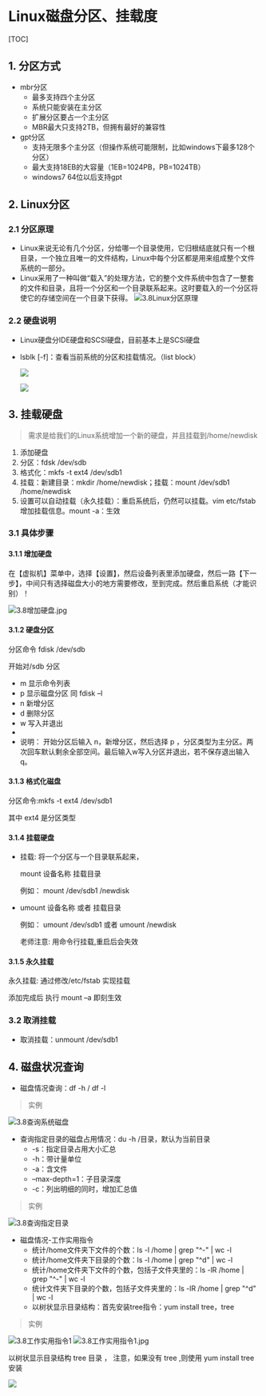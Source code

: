 # Linux磁盘分区、挂载度

[TOC]





## 1. 分区方式

* mbr分区
  * 最多支持四个主分区
  * 系统只能安装在主分区
  * 扩展分区要占一个主分区
  * MBR最大只支持2TB，但拥有最好的兼容性
* gpt分区
  * 支持无限多个主分区（但操作系统可能限制，比如windows下最多128个分区）
  * 最大支持18EB的大容量（1EB=1024PB，PB=1024TB）
  * windows7 64位以后支持gpt



## 2. Linux分区

### 2.1 分区原理

* Linux来说无论有几个分区，分给哪一个目录使用，它归根结底就只有一个根目录，一个独立且唯一的文件结构，Linux中每个分区都是用来组成整个文件系统的一部分。
* Linux采用了一种叫做“载入”的处理方法，它的整个文件系统中包含了一整套的文件和目录，且将一个分区和一个目录联系起来。这时要载入的一个分区将使它的存储空间在一个目录下获得。
  ![3.8Linux分区原理](./图片/分区.jpg)



### 2.2 硬盘说明

* Linux硬盘分IDE硬盘和SCSI硬盘，目前基本上是SCSI硬盘

* lsblk [-f]：查看当前系统的分区和挂载情况。（list block）

  ![](./图片/挂载1.jpg)

  ![](./图片/挂载2.jpg)



## 3. 挂载硬盘

>需求是给我们的Linux系统增加一个新的硬盘，并且挂载到/home/newdisk

1. 添加硬盘
2. 分区：fdsk /dev/sdb
3. 格式化：mkfs -t ext4 /dev/sdb1
4. 挂载：新建目录：mkdir /home/newdisk；挂载：mount /dev/sdb1 /home/newdisk
5. 设置可以自动挂载（永久挂载）：重启系统后，仍然可以挂载。vim etc/fstab 增加挂载信息。mount -a：生效



### 3.1 具体步骤

#### 3.1.1 增加硬盘

在【虚拟机】菜单中，选择【设置】，然后设备列表里添加硬盘，然后一路【下一步】，中间只有选择磁盘大小的地方需要修改，至到完成。然后重启系统（才能识别）！

![3.8增加硬盘.jpg](./图片/增加.jpg)

#### 3.1.2 硬盘分区

分区命令 fdisk /dev/sdb 

开始对/sdb 分区 

- m 显示命令列表 
- p 显示磁盘分区 同 fdisk –l 
- n 新增分区 
- d 删除分区 
- w 写入并退出 
- 
- 说明： 开始分区后输入 n，新增分区，然后选择 p ，分区类型为主分区。两次回车默认剩余全部空间。最后输入w写入分区并退出，若不保存退出输入 q。



#### 3.1.3 格式化磁盘

分区命令:mkfs -t ext4 /dev/sdb1 

其中 ext4 是分区类型



#### 3.1.4 挂载硬盘

- 挂载: 将一个分区与一个目录联系起来， 

  mount 设备名称 挂载目录 

  例如： mount /dev/sdb1 /newdisk 

- umount 设备名称 或者 挂载目录

  例如： umount /dev/sdb1 或者 umount /newdisk 

  

  老师注意: 用命令行挂载,重启后会失效



#### 3.1.5 永久挂载

永久挂载: 通过修改/etc/fstab 实现挂载 

添加完成后 执行 mount –a 即刻生效





### 3.2 取消挂载

* 取消挂载：unmount /dev/sdb1

## 4. 磁盘状况查询

* 磁盘情况查询：df -h / df -l

>实例

![3.8查询系统磁盘](./图片/3.8查询系统磁盘.jpg)

* 查询指定目录的磁盘占用情况：du -h /目录，默认为当前目录
  * -s：指定目录占用大小汇总
  * -h：带计量单位
  * -a：含文件
  * –max-depth=1：子目录深度
  * -c：列出明细的同时，增加汇总值

>实例

![3.8查询指定目录](./图片/3.8查询指定目录.jpg)

* 磁盘情况-工作实用指令
  * 统计/home文件夹下文件的个数：ls -l /home | grep "^-" | wc -l
  * 统计/home文件夹下目录的个数：ls -l /home | grep "^d" | wc -l
  * 统计/home文件夹下文件的个数，包括子文件夹里的：ls -lR /home | grep "^-" | wc -l
  * 统计文件夹下目录的个数，包括子文件夹里的：ls -lR /home | grep "^d" | wc -l
  * 以树状显示目录结构：首先安装tree指令：yum install tree，tree

> 实例

![3.8工作实用指令1](./图片/3.8工作实用指令1.jpg)
![3.8工作实用指令1.jpg](./图片/3.8工作实用指令2.jpg)



以树状显示目录结构 tree 目录 ， 注意，如果没有 tree ,则使用 yum install tree 安装

![](./图片/tree.jpg)